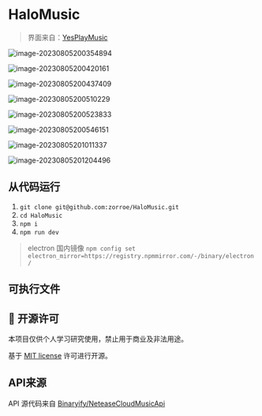 # HaloMusic
> 界面来自：[YesPlayMusic](https://github.com/qier222/YesPlayMusic)

![image-20230805200354894](https://pic-lxxx.oss-cn-shanghai.aliyuncs.com/202308052004587.png)

![image-20230805200420161](https://pic-lxxx.oss-cn-shanghai.aliyuncs.com/202308052004341.png)

![image-20230805200437409](https://pic-lxxx.oss-cn-shanghai.aliyuncs.com/202308052004536.png)

![image-20230805200510229](https://pic-lxxx.oss-cn-shanghai.aliyuncs.com/202308052005325.png)

![image-20230805200523833](https://pic-lxxx.oss-cn-shanghai.aliyuncs.com/202308052005926.png)

![image-20230805200546151](https://pic-lxxx.oss-cn-shanghai.aliyuncs.com/202308052005232.png)

![image-20230805201011337](https://pic-lxxx.oss-cn-shanghai.aliyuncs.com/202308052010435.png)

![image-20230805201204496](https://pic-lxxx.oss-cn-shanghai.aliyuncs.com/202308052012679.png)

## 从代码运行

1. `git clone git@github.com:zorroe/HaloMusic.git`
2. `cd HaloMusic`
3. `npm i`
4. `npm run dev`

>electron 国内镜像 `npm config set electron_mirror=https://registry.npmmirror.com/-/binary/electron/`

## 可执行文件





## 📜 开源许可

本项目仅供个人学习研究使用，禁止用于商业及非法用途。

基于 [MIT license](https://opensource.org/licenses/MIT) 许可进行开源。

## API来源

API 源代码来自 [Binaryify/NeteaseCloudMusicApi](https://github.com/Binaryify/NeteaseCloudMusicApi)